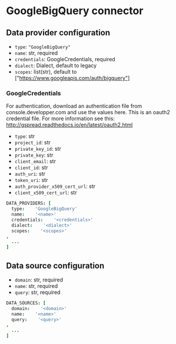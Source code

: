# GoogleBigQuery connector

## Data provider configuration

* `type`: `"GoogleBigQuery"`
* `name`: str, required
* `credentials`: GoogleCredentials, required
* `dialect`: Dialect, default to legacy
* `scopes`: list(str), default to ["https://www.googleapis.com/auth/bigquery"]

### GoogleCredentials

For authentication, download an authentication file from console.developper.com
and use the values here. This is an oauth2 credential file. For more information
see this: http://gspread.readthedocs.io/en/latest/oauth2.html

* `type`: str
* `project_id`: str
* `private_key_id`: str
* `private_key`: str
* `client_email`: str
* `client_id`: str
* `auth_uri`: str
* `token_uri`: str
* `auth_provider_x509_cert_url`: str
* `client_x509_cert_url`: str


```coffee
DATA_PROVIDERS: [
  type:    'GoogleBigQuery'
  name:    '<name>'
  credentials:    '<credentials>'
  dialect:    '<dialect>'
  scopes:    '<scopes>'
,
  ...
]
```

## Data source configuration

* `domain`: str, required
* `name`: str, required
* `query`: str, required

```coffee
DATA_SOURCES: [
  domain:    '<domain>'
  name:    '<name>'
  query:    '<query>'
,
  ...
]
```
